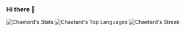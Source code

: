 ### Hi there 👋


![Chaetard's Stats](https://github-readme-stats.vercel.app/api?username=Chaetard&theme=vue-dark&show_icons=true&hide_border=true&count_private=true)
![Chaetard's Top Languages](https://github-readme-stats.vercel.app/api/top-langs/?username=Chaetard&theme=vue-dark&show_icons=true&hide_border=true&layout=compact)
![Chaetard's Streak](https://github-readme-streak-stats.herokuapp.com/?user=Chaetard&theme=vue-dark&hide_border=true)

